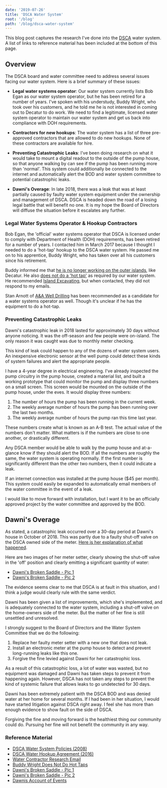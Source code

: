 ```yaml
---
date: '2019-07-26'
title: 'DSCA Water System'
root: '/blog'
path: '/blog/dsca-water-system'
---
```


This blog post captures the research I've done into the [DSCA](https://decaturshores.com)
water system. A list of links to reference material has been included at the
bottom of this page.

## Overview
The DSCA board and water committee need to address several issues facing our water
system. Here is a brief summary of these issues:

- **Legal water systems operator**: Our water system currently lists Bob Egan as our water system operator, but he
has been retired for a number of years. I've spoken with his understudy, Buddy
Wright, who took over his customers, and he told me he is not interested in coming out to
Decatur to do work. We need to find a legitimate, licensed water system operator
to maintain our water system and get us back into compliance with DOH requirements.

- **Contractors for new hookups**: The water system has a list of three pre-approved
contractors that are allowed to do new hookups. None of these contractors are
available for hire.

- **Preventing Catastrophic Leaks**: I've been doing research on what it would
take to mount a digital readout to the outside of the pump house, so that anyone
walking by can see if the pump has been running more than 'normal'. This system
could additionally be connected to the internet and automatically alert the BOD
and water system committee to potential catastrophic leaks.

- **Dawni's Overage**: In late 2018, there was a leak that was at least partially
caused by faulty water system equipment under the ownership and management of
DSCA. DSCA is headed down the road of a losing legal battle that will benefit
no one. It is my hope the Board of Directors will diffuse the situation before
it escalates any further.

### Legal Water Systems Operator & Hookup Contractors
Bob Egan, the 'official' water systems operator that DSCA is licensed under to
comply with Department of Health (DOH) requirements, has been retired for a
number of years. I contacted him in March 2017 because I thought I needed to do
a 'hot-tap' hookup to the DSCA water system. He passed me on to his apprentice,
Buddy Wright, who has taken over all his customers since his retirement.

Buddy informed me
that [he is no longer working on the outer islands](https://gateway.ipfs.io/ipfs/QmTV5scbcXYCoUgzvr7uygvs7vDx5MMqyDn49LsDkbxpBt), like
Decatur. He also [does not do a 'hot tap'](https://gateway.ipfs.io/ipfs/Qma99Lo3KZaKvNs9D9CELq4RX4jeZt8aLDsjYvvhnvdnWz) as
required by our water system. He
recommended [Island Excavating](http://www.islandexcavating.net/contact.html), but
when contacted, they did not respond to my emails.

Stan Arnott of [A&A Well Drilling](https://www.bbb.org/us/wa/lopez-island/profile/water-well-drilling/a-a-well-drilling-inc-1296-7050570#overview) has been recommended as
a candidate for a water systems operator as well. Though it's unclear if he
has the equipment to do a hot-tap.

### Preventing Catastrophic Leaks
Dawni's catastrophic leak in 2018 lasted for approximately 30 days without anyone
noticing. It was the off-season and few people were on-island. The only reason
it was caught was due to monthly meter checking.

This kind of leak could happen to any of the dozens of water system users. An inexpensive
electronic sensor at the well pump could detect these kinds of system failures
and alert the appropriate people.

I have a 4-year degree in electrical engineering. I've already inspected the pump
circuitry in the pump house, created a material list, and built a working prototype
that could monitor the pump and display three numbers on a small screen. This screen
would be mounted on the outside of the pump house, under the eves. It would display
three numbers:

1. The number of hours the pump has been running in the current week.
2. The weekly average number of hours the pump has been running over the last two months.
3. The weekly average number of hours the pump ran this time last year.

These numbers create what is known as an A-B test. The actual value of the numbers
don't matter. What matters is if the numbers are close to one another, or drastically
different.

Any DSCA member would be able to walk by the pump house and at-a-glance know if
they should alert the BOD. If all the numbers are roughly the same, the water system
is operating normally. If the first number is significantly different than the
other two numbers, then it could indicate a leak.

If an internet connection was installed at the pump house ($45 per month). This
system could easily be expanded to automatically email members of the water committee
in the event of a leak.

I would like to move forward with installation, but I want it to be an officially
approved project by the water committee and approved by the BOD.

## Dawni's Overage
As stated, a catastrophic leak occurred over a 30-day period at Dawni's house in
October of 2018. This was partly due to a faulty shut-off valve on the DSCA
owned side of the meter. [Here is her explanation of what happened](https://gateway.ipfs.io/ipfs/QmNWox1ETbBXxjA3QM2ZyySxjs2XbNozkjLaVK6HgV7nrR).

Here are two images of her meter setter, clearly showing the shut-off valve in
the 'off' position and clearly emitting a significant quantity of water:

- [Dawni's Broken Saddle - Pic 1](https://gateway.ipfs.io/ipfs/QmPF7F9p41Xc1pXfMyRAB5HdznD3CvpkmgnCGRmLeavKGw)
- [Dawni's Broken Saddle - Pic 2](https://gateway.ipfs.io/ipfs/QmNustPrh7xcLsNdUKPvgGKw7QmrFrKs5MbNi375NoqGzC)

The evidence seems clear to me that DSCA is at fault in
this situation, and I think a judge would clearly rule with the same verdict.

Dawni has been given a list of improvements, which she's implemented, and is adequately
connected to the water system, including a shut-off valve on the home-owners
side of the meter. But the matter of her fine is still unsettled and unresolved.

I strongly suggest to the Board of Directors and the Water System Committee that
we do the following:

1. Replace her faulty meter setter with a new one that does not leak.
2. Install an electronic meter at the pump house to detect and prevent long-running leaks like this one.
3. Forgive the fine levied against Dawni for her catastrophic loss.

As a result of this catastrophic loss, a lot of water was wasted, but no equipment
was damaged and Dawni has taken steps to prevent it from happening again. However,
DSCA has not taken any steps to prevent the kind of systemic failure that allows
leaks to go undetected for 30 days.

Dawni has been extremely patient with the DSCA BOD and was denied water at her
home for several months. If I had been in her situation, I would have started
litigation against DSCA right away. I feel she has more than enough evidence to
show fault on the side of DSCA.

Forgiving the fine and moving forward is the healthiest thing our community could do.
Pursuing her fine will not benefit the community in any way.

### Reference Material
- [DSCA Water System Policies (2008)](https://gateway.ipfs.io/ipfs/QmdaKwYoG2tDmuVzLCaoFq9JGH3t2nTCh8n7sKj2fWmyBS)
- [DSCA Water Hookup Agreement (2016)](https://gateway.ipfs.io/ipfs/QmXEooscNJ9epE4NXUx83XUQ7yES47KsJCSSwNCeuEHbZk)
- [Water Contractor Research Email](https://gateway.ipfs.io/ipfs/QmTV5scbcXYCoUgzvr7uygvs7vDx5MMqyDn49LsDkbxpBt)
- [Buddy Wright Does Not Do Hot Taps](https://gateway.ipfs.io/ipfs/Qma99Lo3KZaKvNs9D9CELq4RX4jeZt8aLDsjYvvhnvdnWz)
- [Dawni's Broken Saddle - Pic 1](https://gateway.ipfs.io/ipfs/QmPF7F9p41Xc1pXfMyRAB5HdznD3CvpkmgnCGRmLeavKGw)
- [Dawni's Broken Saddle - Pic 2](https://gateway.ipfs.io/ipfs/QmNustPrh7xcLsNdUKPvgGKw7QmrFrKs5MbNi375NoqGzC)
- [Dawnis Account of Events](https://gateway.ipfs.io/ipfs/QmNWox1ETbBXxjA3QM2ZyySxjs2XbNozkjLaVK6HgV7nrR)
